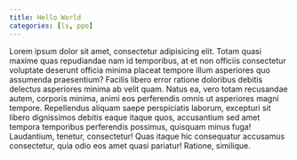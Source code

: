 ```yaml
---
title: Hello World
categories: [ls, ppo]
---
```

Lorem ipsum dolor sit amet, consectetur adipisicing elit. Totam quasi maxime quas repudiandae nam id temporibus, at et non officiis consectetur voluptate deserunt officia minima placeat tempore illum asperiores quo assumenda praesentium? Facilis libero error ratione doloribus debitis delectus asperiores minima ab velit quam. Natus ea, vero totam recusandae autem, corporis minima, animi eos perferendis omnis ut asperiores magni tempore. Repellendus aliquam saepe perspiciatis laborum, excepturi sit libero dignissimos debitis eaque itaque quos, accusantium sed amet tempora temporibus perferendis possimus, quisquam minus fuga! Laudantium, tenetur, consectetur! Quas itaque hic consequatur accusamus consectetur, quia odio eos amet quasi pariatur! Ratione, similique.
